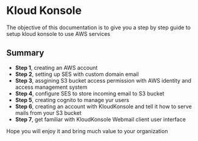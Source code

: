 # Kloud Konsole
The objective of this documentation is to give you a step by step guide to setup kloud konsole to use AWS services

## Summary
- **Step 1**, creating an AWS account
- **Step 2**, setting up SES with custom domain email
- **Step 3**, assgining S3 bucket access permission with AWS identity and access management system
- **Step 4**, configure SES to store incoming email to S3 bucket
- **Step 5**, creating cognito to manage yur users
- **Step 6**, creating an account with KloudKonsole and tell it how to serve mails from your S3 bucket
- **Step 7**, get familiar with KloudKonsole Webmail client user interface

Hope you will enjoy it and bring much value to your organization
